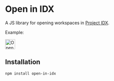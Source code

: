 # Open in IDX

A JS library for opening workspaces in [Project IDX](https://idx.dev).

Example:

<img src="https://cdn.idx.dev/btn/open_dark_32@2x.png" alt="Open in IDX button" height="32">

## Installation

```shell
npm install open-in-idx
```